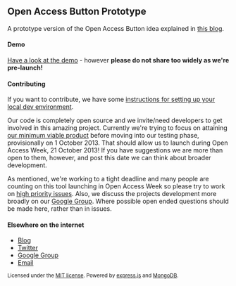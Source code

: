 ## Open Access Button Prototype

A prototype version of the Open Access Button idea explained in [this blog](http://oabutton.wordpress.com/2013/07/06/our-project-short-version/).

#### Demo

[Have a look at the demo](http://oabutton.herokuapp.com/) - however **please do not share too widely as we're pre-launch!**

#### Contributing

If you want to contribute, we have some [instructions for setting up your local dev environment](https://github.com/OAButton/server/blob/develop/instructions.md).

Our code is completely open source and we invite/need developers to get involved in this amazing project. Currently we're trying to focus on attaining [our minimum viable product](https://docs.google.com/document/d/1-5NV6PoUPiB8GmxRvIO0onDnv8bV69BeDGDco9uHxik/edit) before moving into our testing phase, provisionally on 1 October 2013. That should allow us to launch during Open Access Week, 21 October 2013! If you have suggestions we are more than open to them, however, and post this date we can think about broader development.

As mentioned, we're working to a tight deadline and many people are counting on this tool launching in Open Access Week so please try to work on [high priority issues](https://github.com/OAButton/server/issues). Also, we discuss the projects development more broadly on our [Google Group](http://groups.google.com/group/open-access-button). Where possible open ended questions should be made here, rather than in issues.

#### Elsewhere on the internet

 * [Blog](http://oabutton.wordpress.com/)
 * [Twitter](https://twitter.com/OA_Button)
 * [Google Group](http://groups.google.com/group/open-access-button)
 * [Email](mailto:oabutton@gmail.com)

<small>Licensed under the [MIT license](https://github.com/OAButton/server/blob/develop/LICENSE.md). Powered by [express.js](http://expressjs.com) and [MongoDB](http://www.mongodb.org).</small>

